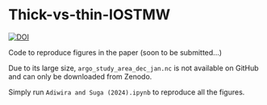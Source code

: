 # Thick-vs-thin-IOSTMW

<a href="https://zenodo.org/doi/10.5281/zenodo.10948905"><img src="https://zenodo.org/badge/784187978.svg" alt="DOI"></a>

Code to reproduce figures in the paper (soon to be submitted...)

Due to its large size, `argo_study_area_dec_jan.nc` is not available on GitHub and can only be downloaded from Zenodo. 

Simply run `Adiwira and Suga (2024).ipynb` to reproduce all the figures.
